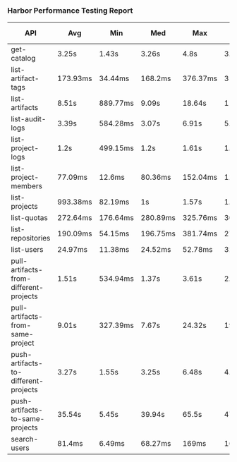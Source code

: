 
### Harbor Performance Testing Report


| API | Avg | Min | Med | Max | P(90) | P(95) | Success Rate | Iterations Rate |
|-----|-----|-----|-----|-----|-------|-------|--------------|-----------------|
| get-catalog | 3.25s | 1.43s | 3.26s | 4.8s | 3.91s | 4.4s | 100% | 28.89/s |
| list-artifact-tags | 173.93ms | 34.44ms | 168.2ms | 376.37ms | 318.69ms | 341.9ms | 100% | 521.98/s |
| list-artifacts | 8.51s | 889.77ms | 9.09s | 18.64s | 11.03s | 15.99s | 74% | 10.72/s |
| list-audit-logs | 3.39s | 584.28ms | 3.07s | 6.91s | 5.87s | 6.69s | 100% | 24.86/s |
| list-project-logs | 1.2s | 499.15ms | 1.2s | 1.61s | 1.46s | 1.49s | 100% | 77.33/s |
| list-project-members | 77.09ms | 12.6ms | 80.36ms | 152.04ms | 125.54ms | 129.47ms | 100% | 1170.15/s |
| list-projects | 993.38ms | 82.19ms | 1s | 1.57s | 1.56s | 1.56s | 100% | 85.58/s |
| list-quotas | 272.64ms | 176.64ms | 280.89ms | 325.76ms | 308.15ms | 309.6ms | 100% | 304.41/s |
| list-repositories | 190.09ms | 54.15ms | 196.75ms | 381.74ms | 274.23ms | 283.11ms | 100% | 490.50/s |
| list-users | 24.97ms | 11.38ms | 24.52ms | 52.78ms | 32.83ms | 36.94ms | 100% | 2665.00/s |
| pull-artifacts-from-different-projects | 1.51s | 534.94ms | 1.37s | 3.61s | 2.24s | 2.64s | 100% | 1.35/s |
| pull-artifacts-from-same-project | 9.01s | 327.39ms | 7.67s | 24.32s | 19.99s | 20.93s | 100% | 7.76/s |
| push-artifacts-to-different-projects | 3.27s | 1.55s | 3.25s | 6.48s | 4.92s | 5.26s | 100% | 9.40/s |
| push-artifacts-to-same-projects | 35.54s | 5.45s | 39.94s | 65.5s | 47.85s | 53.13s | 100% | 1.92/s |
| search-users | 81.4ms | 6.49ms | 68.27ms | 169ms | 165.97ms | 166.85ms | 100% | 1152.34/s |
